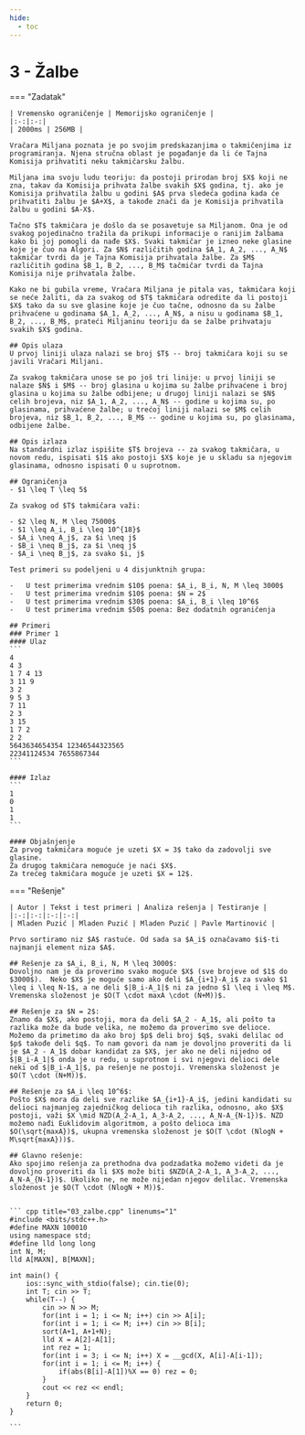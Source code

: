 ```yaml
---
hide:
  - toc
---
```


# 3 - Žalbe

=== "Zadatak"
	
	| Vremensko ograničenje | Memorijsko ograničenje |
	|:-:|:-:|
	| 2000ms | 256MB |
	
	Vračara Miljana poznata je po svojim predskazanjima o takmičenjima iz programiranja. Njena stručna oblast je pogađanje da li će Tajna Komisija prihvatiti neku takmičarsku žalbu.
	
	Miljana ima svoju ludu teoriju: da postoji prirodan broj $X$ koji ne zna, takav da Komisija prihvata žalbe svakih $X$ godina, tj. ako je Komisija prihvatila žalbu u godini $A$ prva sledeća godina kada će prihvatiti žalbu je $A+X$, a takođe znači da je Komisija prihvatila žalbu u godini $A-X$.
	
	Tačno $T$ takmičara je došlo da se posavetuje sa Miljanom. Ona je od svakog pojedinačno tražila da prikupi informacije o ranijim žalbama kako bi joj pomogli da nađe $X$. Svaki takmičar je izneo neke glasine koje je čuo na Algori. Za $N$ različitih godina $A_1, A_2, ..., A_N$ takmičar tvrdi da je Tajna Komisija prihvatala žalbe. Za $M$ različitih godina $B_1, B_2, ..., B_M$ tačmičar tvrdi da Tajna Komisija nije prihvatala žalbe.
	
	Kako ne bi gubila vreme, Vračara Miljana je pitala vas, takmičara koji se neće žaliti, da za svakog od $T$ takmičara odredite da li postoji $X$ tako da su sve glasine koje je čuo tačne, odnosno da su žalbe prihvaćene u godinama $A_1, A_2, ..., A_N$, a nisu u godinama $B_1, B_2, ..., B_M$, prateći Miljaninu teoriju da se žalbe prihvataju svakih $X$ godina.
	
	## Opis ulaza
	U prvoj liniji ulaza nalazi se broj $T$ -- broj takmičara koji su se javili Vračari Miljani.
	
	Za svakog takmičara unose se po još tri linije: u prvoj liniji se nalaze $N$ i $M$ -- broj glasina u kojima su žalbe prihvaćene i broj glasina u kojima su žalbe odbijene; u drugoj liniji nalazi se $N$ celih brojeva, niz $A_1, A_2, ..., A_N$ -- godine u kojima su, po glasinama, prihvaćene žalbe; u trećoj liniji nalazi se $M$ celih brojeva, niz $B_1, B_2, ..., B_M$ -- godine u kojima su, po glasinama, odbijene žalbe.
	
	## Opis izlaza
	Na standardni izlaz ispišite $T$ brojeva -- za svakog takmičara, u novom redu, ispisati $1$ ako postoji $X$ koje je u skladu sa njegovim glasinama, odnosno ispisati 0 u suprotnom.
	
	## Ograničenja
	- $1 \leq T \leq 5$
	
	Za svakog od $T$ takmičara važi:
	
	- $2 \leq N, M \leq 75000$
	- $1 \leq A_i, B_i \leq 10^{18}$
	- $A_i \neq A_j$, za $i \neq j$
	- $B_i \neq B_j$, za $i \neq j$
	- $A_i \neq B_j$, za svako $i, j$
	
	Test primeri su podeljeni u 4 disjunktnih grupa:
	
	-   U test primerima vrednim $10$ poena: $A_i, B_i, N, M \leq 3000$
	-   U test primerima vrednim $10$ poena: $N = 2$
	-   U test primerima vrednim $30$ poena: $A_i, B_i \leq 10^6$
	-   U test primerima vrednim $50$ poena: Bez dodatnih ograničenja
	
	## Primeri
	### Primer 1
	#### Ulaz
	```
	4
	4 3
	1 7 4 13
	3 11 9
	3 2
	9 5 3
	7 11
	2 3
	3 15
	1 7 2
	2 2
	5643634654354 12346544323565
	22341124534 7655867344
	```
	
	#### Izlaz
	```
	1
	0
	1
	1
	```
	
	#### Objašnjenje
	Za prvog takmičara moguće je uzeti $X = 3$ tako da zadovolji sve glasine.
	Za drugog takmičara nemoguće je naći $X$.
	Za trećeg takmičara moguće je uzeti $X = 12$.
	
=== "Rešenje"
	
	| Autor | Tekst i test primeri | Analiza rеšenja | Testiranje |
	|:-:|:-:|:-:|:-:|
	| Mladen Puzić | Mladen Puzić | Mladen Puzić | Pavle Martinović |
	
	Prvo sortiramo niz $A$ rastuće. Od sada sa $A_i$ označavamo $i$-ti najmanji element niza $A$. 
	
	## Rešenje za $A_i, B_i, N, M \leq 3000$:
	Dovoljno nam je da proverimo svako moguće $X$ (sve brojeve od $1$ do $3000$).  Neko $X$ je moguće samo ako deli $A_{i+1}-A_i$ za svako $1 \leq i \leq N-1$, a ne deli $|B_i-A_1|$ ni za jedno $1 \leq i \leq M$. Vremenska složenost je $O(T \cdot maxA \cdot (N+M))$.
	
	## Rešenje za $N = 2$:
	Znamo da $X$, ako postoji, mora da deli $A_2 - A_1$, ali pošto ta razlika može da bude velika, ne možemo da proverimo sve delioce. Možemo da primetimo da ako broj $p$ deli broj $q$, svaki delilac od $p$ takođe deli $q$. To nam govori da nam je dovoljno proveriti da li je $A_2 - A_1$ dobar kandidat za $X$, jer ako ne deli nijedno od $|B_i-A_1|$ onda je u redu, u suprotnom i svi njegovi delioci dele neki od $|B_i-A_1|$, pa rešenje ne postoji. Vremenska složenost je $O(T \cdot (N+M))$.
	
	## Rešenje za $A_i \leq 10^6$:
	Pošto $X$ mora da deli sve razlike $A_{i+1}-A_i$, jedini kandidati su delioci najmanjeg zajedničkog delioca tih razlika, odnosno, ako $X$ postoji, važi $X \mid NZD(A_2-A_1, A_3-A_2, ..., A_N-A_{N-1})$. NZD možemo nađi Euklidovim algoritmom, a pošto delioca ima $O(\sqrt{maxA})$, ukupna vremenska složenost je $O(T \cdot (NlogN + M\sqrt{maxA}))$. 
	
	## Glavno rešenje:
	Ako spojimo rešenja za prethodna dva podzadatka možemo videti da je dovoljno proveriti da li $X$ može biti $NZD(A_2-A_1, A_3-A_2, ..., A_N-A_{N-1})$. Ukoliko ne, ne može nijedan njegov delilac. Vremenska složenost je $O(T \cdot (NlogN + M))$.
	
	
	``` cpp title="03_zalbe.cpp" linenums="1"
	#include <bits/stdc++.h>
	#define MAXN 100010
	using namespace std;
	#define lld long long
	int N, M;
	lld A[MAXN], B[MAXN];
	
	int main() {
	    ios::sync_with_stdio(false); cin.tie(0);
	    int T; cin >> T;
	    while(T--) {
	        cin >> N >> M;
	        for(int i = 1; i <= N; i++) cin >> A[i];
	        for(int i = 1; i <= M; i++) cin >> B[i];
	        sort(A+1, A+1+N);
	        lld X = A[2]-A[1];
	        int rez = 1;
	        for(int i = 3; i <= N; i++) X = __gcd(X, A[i]-A[i-1]);
	        for(int i = 1; i <= M; i++) {
	            if(abs(B[i]-A[1])%X == 0) rez = 0;
	        }
	        cout << rez << endl;
	    }
	    return 0;
	}

	```
